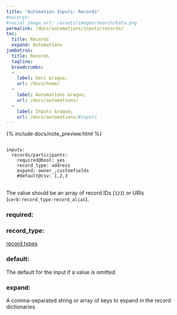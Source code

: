```yaml
---
title: "Automation Inputs: Records"
#excerpt: 
#social_image_url: /assets/images/search/kata.png
permalink: /docs/automations/inputs/records/
toc:
  title: Records
  expand: Automations
jumbotron:
  title: Records
  tagline: 
  breadcrumbs:
  -
    label: Docs &raquo;
    url: /docs/home/
  -
    label: Automations &raquo;
    url: /docs/automations/
  -
    label: Inputs &raquo;
    url: /docs/automations/#inputs
---
```


{% include docs/note_preview.html %}

<pre>
<code class="language-cerb">
inputs:
  records/participants:
    required@bool: yes
    record_type: address
    expand: owner_,customfields
    #default@csv: 1,2,3
</code>
</pre>

The value should be an array of record IDs (`123`) or URIs (`cerb:record_type:record_alias`).

### required:

### record_type:

[record types](/docs/records/types/)

### default:

The default for the input if a value is omitted.

### expand:

A comma-separated string or array of keys to expand in the record dictionaries.
